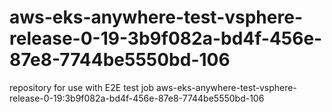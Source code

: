 # aws-eks-anywhere-test-vsphere-release-0-19-3b9f082a-bd4f-456e-87e8-7744be5550bd-106
repository for use with E2E test job aws-eks-anywhere-test-vsphere-release-0-19:3b9f082a-bd4f-456e-87e8-7744be5550bd-106
